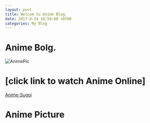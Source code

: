 ```yaml
---
layout: post
title: Welcom to Anime Blog.
date: 2017-9-14 18:59:00 +0700
categories: My Blog
---
```


# Anime Bolg.
![AnimePic](https://imgur.com/Dslak2a.jpg)

# [click link to watch Anime Online]
[Anime-Sugoi](http://www.anime-sugoi.com/)

# Anime Picture 
